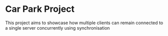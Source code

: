 # Car Park Project

This project aims to showcase how multiple clients can remain connected to a single server concurrently using synchronisation
